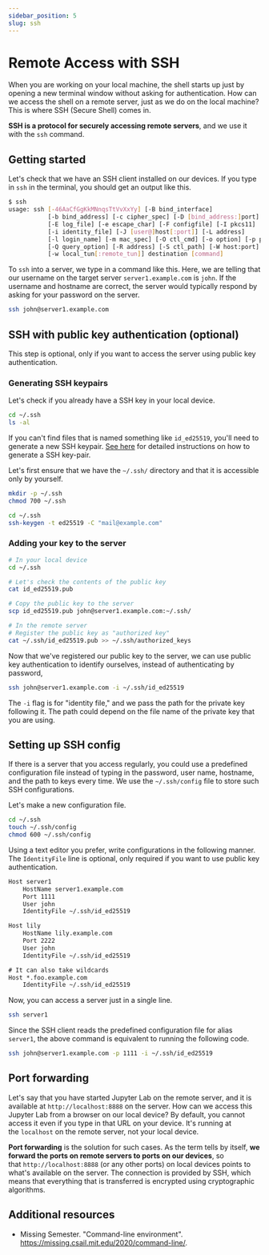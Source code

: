 ```yaml
---
sidebar_position: 5
slug: ssh
---
```


# Remote Access with SSH

When you are working on your local machine, the shell starts up just by opening a new terminal window without asking for authentication. How can we access the shell on a remote server, just as we do on the local machine? This is where SSH (Secure Shell) comes in.

**SSH is a protocol for securely accessing remote servers**, and we use it with the `ssh` command.

## Getting started

Let's check that we have an SSH client installed on our devices. If you type in `ssh` in the terminal, you should get an output like this.
```sh
$ ssh
usage: ssh [-46AaCfGgKkMNnqsTtVvXxYy] [-B bind_interface]
           [-b bind_address] [-c cipher_spec] [-D [bind_address:]port]
           [-E log_file] [-e escape_char] [-F configfile] [-I pkcs11]
           [-i identity_file] [-J [user@]host[:port]] [-L address]
           [-l login_name] [-m mac_spec] [-O ctl_cmd] [-o option] [-p port]
           [-Q query_option] [-R address] [-S ctl_path] [-W host:port]
           [-w local_tun[:remote_tun]] destination [command]
```

To `ssh` into a server, we type in a command like this. Here, we are telling that our username on the target server `server1.example.com` is `john`. If the username and hostname are correct, the server would typically respond by asking for your password on the server.
```sh
ssh john@server1.example.com
```

## SSH with public key authentication (optional)
This step is optional, only if you want to access the server using public key authentication.

### Generating SSH keypairs
Let's check if you already have a SSH key in your local device.
```sh
cd ~/.ssh
ls -al
```

If you can't find files that is named something like `id_ed25519`, you'll need to generate a new SSH keypair. [See here](/docs/computation/unix/public-key) for detailed instructions on how to generate a SSH key-pair.

Let's first ensure that we have the `~/.ssh/` directory and that it is accessible only by yourself.
```sh
mkdir -p ~/.ssh
chmod 700 ~/.ssh
```

```sh
cd ~/.ssh
ssh-keygen -t ed25519 -C "mail@example.com"
```

### Adding your key to the server
```sh
# In your local device
cd ~/.ssh

# Let's check the contents of the public key
cat id_ed25519.pub

# Copy the public key to the server
scp id_ed25519.pub john@server1.example.com:~/.ssh/
```

```sh
# In the remote server
# Register the public key as "authorized key"
cat ~/.ssh/id_ed25519.pub >> ~/.ssh/authorized_keys
```

Now that we've registered our public key to the server, we can use public key authentication to identify ourselves, instead of authenticating by password, 
```sh
ssh john@server1.example.com -i ~/.ssh/id_ed25519
```

The `-i` flag is for "identity file," and we pass the path for the private key following it. The path could depend on the file name of the private key that you are using.


## Setting up SSH config

If there is a server that you access regularly, you could use a predefined configuration file instead of typing in the password, user name, hostname, and the path to keys every time. We use the `~/.ssh/config` file to store such SSH configurations.

Let's make a new configuration file.
```sh
cd ~/.ssh
touch ~/.ssh/config
chmod 600 ~/.ssh/config
```

Using a text editor you prefer, write configurations in the following manner. The `IdentityFile` line is optional, only required if you want to use public key authentication.
```txt title="~/.ssh/config"
Host server1
    HostName server1.example.com
    Port 1111
    User john
    IdentityFile ~/.ssh/id_ed25519

Host lily
    HostName lily.example.com
    Port 2222
    User john
    IdentityFile ~/.ssh/id_ed25519

# It can also take wildcards
Host *.foo.example.com
    IdentityFile ~/.ssh/id_ed25519

```

Now, you can access a server just in a single line.
```sh
ssh server1
```

Since the SSH client reads the predefined configuration file for alias `server1`, the above command is equivalent to running the following code.
```sh
ssh john@server1.example.com -p 1111 -i ~/.ssh/id_ed25519
```

## Port forwarding
Let's say that you have started Jupyter Lab on the remote server, and it is available at `http://localhost:8888` on the server. How can we access this Jupyter Lab from a browser on our local device? By default, you cannot access it even if you type in that URL on your device. It's running at the `localhost` on the remote server, not your local device.

**Port forwarding** is the solution for such cases. As the term tells by itself, **we forward the ports on remote servers to ports on our devices**, so that `http://localhost:8888` (or any other ports) on local devices points to what's available on the server. The connection is provided by SSH, which means that everything that is transferred is encrypted using cryptographic algorithms.



## Additional resources
- Missing Semester. "Command-line environment". https://missing.csail.mit.edu/2020/command-line/.